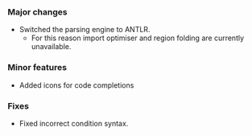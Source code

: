### Major changes
- Switched the parsing engine to ANTLR.
  - For this reason import optimiser and region folding are currently unavailable.

### Minor features
- Added icons for code completions

### Fixes
- Fixed incorrect condition syntax.
